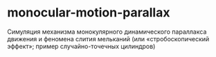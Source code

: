 # monocular-motion-parallax
Симуляция механизма монокулярного динамического параллакса движения и феномена слития мельканий (или «стробоскопический эффект»; пример случайно-точечных цилиндров)
